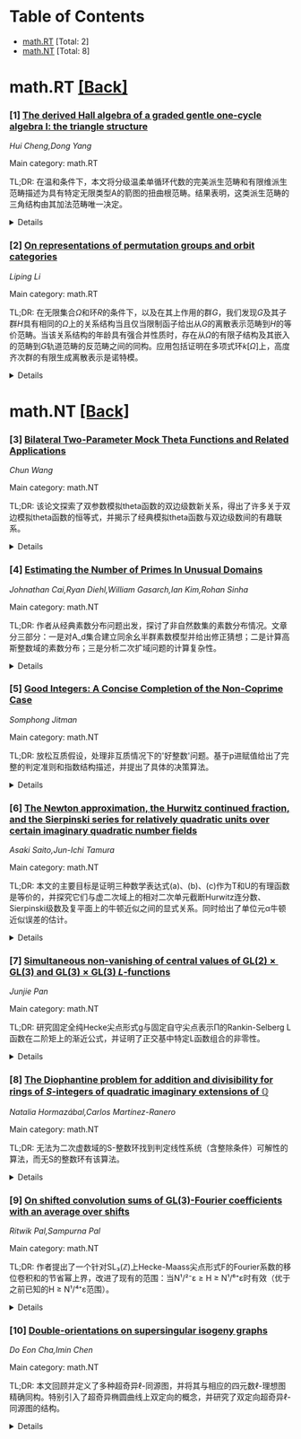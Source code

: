 <div id=toc></div>

# Table of Contents

- [math.RT](#math.RT) [Total: 2]
- [math.NT](#math.NT) [Total: 8]


<div id='math.RT'></div>

# math.RT [[Back]](#toc)

### [1] [The derived Hall algebra of a graded gentle one-cycle algebra I: the triangle structure](https://arxiv.org/abs/2510.15252)
*Hui Cheng,Dong Yang*

Main category: math.RT

TL;DR: 在温和条件下，本文将分级温柔单循环代数的完美派生范畴和有限维派生范畴描述为具有特定无限类型A的箭图的扭曲根范畴。结果表明，这类派生范畴的三角结构由其加法范畴唯一决定。


<details>
  <summary>Details</summary>
Motivation: 为了解决在数学理论中关于派生范畴的结构问题，尤其是在温柔单循环代数上，探讨其三角结构如何由基础加法范畴决定。

Method: 在满足温和条件的前提下，将完美派生范畴和有限维派生范畴描述为具有无限类型A的箭图的扭曲根范畴。

Result: 成功证明了派生范畴的三角结构只由其加法范畴决定。

Conclusion: 该研究结果扩展了对派生范畴结构理解，尤其是在处理温柔单循环代数时，三角结构的唯一性提供了理论基础。

Abstract: Under a mild condition, the perfect derived category and the
finite-dimensional derived category of a graded gentle one-cycle algebra are
described as twisted root categories of certain infinite quivers of type
$\mathbb{A}_\infty^\infty$. As a consequence, it is shown that the triangle
structure of such derived categories is uniquely determined by the underlying
additive category.

</details>


### [2] [On representations of permutation groups and orbit categories](https://arxiv.org/abs/2510.15348)
*Liping Li*

Main category: math.RT

TL;DR: 在无限集合$Ω$和环$R$的条件下，以及在其上作用的群$G$，我们发现$G$及其子群$H$具有相同的$Ω$上的关系结构当且仅当限制函子给出从$G$的离散表示范畴到$H$的等价范畴。当该关系结构的年龄具有强合并性质时，存在从$Ω$的有限子结构及其嵌入的范畴到$G$轨道范畴的反范畴之间的同构。应用包括证明在多项式环$k[Ω]$上，高度齐次群的有限生成离散表示是诺特模。


<details>
  <summary>Details</summary>
Motivation: 研究群在无限集合和环结构上的表示范畴，探索关系结构在群表示中的等价性和范畴同构，推广至特定环上的表示Noetherian性质。

Method: 利用范畴论和模型论工具，分析群作用下的关系结构等价条件，引入年龄的强合并性质证明范畴同构，并在高度齐次群上应用离散表示理论。

Result: 证明$G$和$H$共享$Ω$上的相同关系结构当且仅当其离散表示范畴等价；年龄的强合并性质等价于从$Ω$的有限子结构范畴到$G$轨道范畴的反范畴同构；高度齐次群在$k[Ω]$上的有限生成离散表示是Noetherian模。

Conclusion: 离散表示范畴的等价性与关系结构的对应为群论与范畴论的交叉提供新视角；年龄的强合并性质刻画范畴同构；高度齐次群在多项式环上的离散表示具有良好有限性（Noetherian性）。

Abstract: Given an infinite set $\Omega$ and a ring $R$ as well as a group $G$ acting
on them, we show that $G$ and a subgroup $H$ share the same canonical
relational structure on $\Omega$ if and only if the restriction functor gives
an equivalence from the category of discrete representations of $G$ to that of
$H$. Moreover, the age of this relational structure satisfies the strong
amalgamation property if and only if there is a canonical isomorphism from the
category of finite substructures of $\Omega$ and embeddings to the opposite
category of the orbit category of $G$. As an application, we prove that
finitely generated discrete representations of highly homogeneous groups over
the polynomial ring $k[\Omega]$ are Noetherian.

</details>


<div id='math.NT'></div>

# math.NT [[Back]](#toc)

### [3] [Bilateral Two-Parameter Mock Theta Functions and Related Applications](https://arxiv.org/abs/2510.15185)
*Chun Wang*

Main category: math.NT

TL;DR: 该论文探索了双参数模拟theta函数的双边级数新关系，得出了许多关于双边模拟theta函数的恒等式，并揭示了经典模拟theta函数与双边级数间的有趣联系。


<details>
  <summary>Details</summary>
Motivation: 研究双参数模拟theta函数的双边级数新关系，以丰富该领域的理论体系。

Method: 通过数学分析推导双边级数与模拟theta函数之间的关系。

Result: 得到了多个关于双边模拟theta函数的恒等式，并建立了经典模拟theta函数与双边级数的新关系。

Conclusion: 这些新关系和恒等式深化了对模拟theta函数的理解，为相关数学领域提供了新工具。

Abstract: In this paper, we investigate new relationships for bilateral series related
to two-parameter mock theta functions, which lead to many identities concerning
the bilateral mock theta functions. In addition, interesting relations between
the classical mock theta functions and the bilateral series are also concluded.

</details>


### [4] [Estimating the Number of Primes In Unusual Domains](https://arxiv.org/abs/2510.15255)
*Johnathan Cai,Ryan Diehl,William Gasarch,Ian Kim,Rohan Sinha*

Main category: math.NT

TL;DR: 作者从经典素数分布问题出发，探讨了非自然数集的素数分布情况。文章分三部分：一是对A_d集合建立同余幺半群素数模型并给出修正猜想；二是计算高斯整数域的素数分布；三是分析二次扩域问题的计算复杂性。


<details>
  <summary>Details</summary>
Motivation: 现有素数定理仅限于自然数集，作者希望探索其他离散结构的素数分布规律，尤其是模算术、高斯整数等代数结构下的素数特性。

Method: 采用启发式论证建立理论模型：首先对A_d集合的同余幺半群素数提出假设公式；然后通过数值计算验证合理性并修正模型；其次将方法推广到高斯整数域；最后对二次扩域问题建立复杂性分析框架。

Result: 发现初始猜想与实际计算存在微小偏差，据此提出修正后的分布公式；在高斯整数域得到新分布规律；证明二次扩域素数计数问题存在计算障碍。

Conclusion: 不同数域结构的素数分布需要不同模型。实验证实A_d集合的猜想需要修正参数才能拟合数据，但高斯整数域的预测直接有效；二次扩域问题本质上计算困难。

Abstract: The Prime Number Theorem states that the number of primes in
$\{1,\ldots,x\}$, denoted $\pi(x)$, is approximately $\frac{x}{\ln(x)}$. In
this paper, we investigate the distribution of primes for domains other than
$\N$. First we look at $A_d=\{ x \colon x\equiv 1 \pmod d\}$. We give a
heuristic argument to form a conjecture on the number of {\it congruence monoid
primes} in $A_d$ that are $\le x$. We then provide empirical evidence that
indicates our conjecture is close but may need some correction. Second, we do
similar calculations for the Gaussian Integers. Third, we discuss the
difficulty of these types of questions for quadratic extensions of ${\sf Z}$.

</details>


### [5] [Good Integers: A Concise Completion of the Non-Coprime Case](https://arxiv.org/abs/2510.15290)
*Somphong Jitman*

Main category: math.NT

TL;DR: 放松互质假设，处理非互质情况下的'好整数'问题。基于p进赋值给出了完整的判定准则和指数结构描述，并提出了具体的决策算法。


<details>
  <summary>Details</summary>
Motivation: 早期研究仅限于互质的a,b，对于非互质情况（gcd(a,b)≠1）缺少系统研究。本文旨在填补这一空白，为编码理论等应用提供完整理论基础。

Method: 1. 松弛互质条件，建立一般化理论框架；2. 利用p进赋值分析整数因子的结构；3. 推导出统一的判定准则和指数分布规律（单算术级数）；4. 设计决策算法判断整数好坏并枚举指数。

Result: 1. 完整刻画了gcd(a,b)≠1时的好整数特征；2. 证明了好整数对应的指数集构成单一算术级数（显式首项和公差）；3. 提出了实用决策算法；4. 通过数值算例验证理论。

Conclusion: 突破互质限制建立了通用理论，给出了简洁自洽的完整解决方案。所提出的判定框架和算法为非互质情形下的数论应用提供了工具基础。

Abstract: For coprime nonzero integers $a$ and $b$, a positive integer $\ell$ is said
to be {\em good} with respect to $a$ and $b$ if there exists a positive integer
$k$ such that $\ell |(a^{k}+b^{k})$. Since the early 1990s, such classical good
integers have been studied intensively for their number theoretic structures
and for applications, notably in coding theory. This work completes the study
by relaxing the coprimality hypothesis and treating the non-coprime case
$\gcd(a,b)\neq1$ in a concise and self-contained way. The results are presented
in terms of the classical coprime criterion and $p$-adic valuations of $\ell$.
As a consequence, whenever $\ell$ is good, all admissible exponents form a
single arithmetic progression with an explicit starting point and period. Some
special cases are discussed in the non-coprime setting. A practical decision
procedure is developed that decides the goodness of a given integer and
explicitly enumerates the full set of admissible exponents. Several
illustrative examples are presented.

</details>


### [6] [The Newton approximation, the Hurwitz continued fraction, and the Sierpinski series for relatively quadratic units over certain imaginary quadratic number fields](https://arxiv.org/abs/2510.15498)
*Asaki Saito,Jun-Ichi Tamura*

Main category: math.NT

TL;DR: 本文的主要目标是证明三种数学表达式(a)、(b)、(c)作为T和U的有理函数是等价的，并探究它们与虚二次域上的相对二次单元截断Hurwitz连分数、Sierpinski级数及复平面上的牛顿近似之间的显式关系。同时给出了单位元α牛顿近似误差的估计。


<details>
  <summary>Details</summary>
Motivation: 研究者旨在揭示三种不同的数学结构（连分数、截断级数和牛顿迭代）在特定参数化下（T, U）的等价性，并将这种等价性扩展至虚二次域（特别是Q(√-1)和Q(√-3)上的相对二次单元）的Hurwitz连分数展开、Sierpinski级数与牛顿近似之间的关系。这将有助于深入理解这些数学对象之间的内在联系，并为二次域的单元计算提供新方法。

Method: 1. 构造三种参数依赖表达式：(a) 由{-T, U^{-1}T}构成的部分分母生成的指定长度连分数；(b) 由递归定义的多项式h_n构造的截断级数；(c) 二次函数f(X)=X²-TX+U的牛顿迭代解。2. 证明(a)=(b)=(c)作为T,U的有理函数。3. 将等价关系拓展至虚二次域Q(√-1)和Q(√-3)中相对二次单元α的截断Hurwitz连分数、Sierpinski级数（快速收敛复级数）、复平面牛顿近似。4. 建立显式等式并推导牛顿近似α的误差估计。

Result: 1. 成功证明(a)、(b)、(c)三者作为T,U的有理函数相等。2. 建立了三种数学表达与虚二次域上相对二次单元α的截断Hurwitz连分数、Sierpinski级数及牛顿近似之间的显式等式。3. 获得了单位元α牛顿近似法的误差估计公式，为相关数学计算提供了精度保证。

Conclusion: 研究通过统一连分数、级数与牛顿迭代三种形式，揭示了它们在特定参数化下的深刻等价性，并将该等价性应用于虚二次域相对二次单元的表示与分析中。所得误差估计增强了牛顿法在单元计算中的实用性，为二次域算术研究提供了新的工具和视角。

Abstract: The objective of this paper is to show (a)=(b)=(c) as rational functions of
$T$, $U$ for (a), (b), (c) given by (a) continued fractions of length
$2^{n+1}-1$ with explicit partial denominators in $\left\{-T,U^{-1}T\right\}$,
(b) truncated series $\sum_{0\le m\le n} \left(U^{2^m}/\left(h_0(T)h_1(T,U)
\cdots h_m(T,U)\right)\right)$ with $h_n$ defined by $h_0:=T$ and
$h_{n+1}(T,U):=h_n(T,U)^2-2U^{2^n} (n \geq 0)$, (c) $(n+1)$-fold iteration
$F^{(n+1)}(0)= F^{(n+1)}(0,T,U)$ of $F(X)= F(X,T,U) :=X-f(X)/\frac{df}{dX}(X)$
for $f(X)=X^2-T X+U$, and to find explicit equalities among truncated Hurwitz
continued fraction expansion of relatively quadratic units $\alpha \in
\mathbb{C}$ over imaginary quadratic fields $\mathbb{Q}\left(\sqrt{-1}\right)$,
$\mathbb{Q}\left(\sqrt{-3}\right)$, rapidly convergent complex series called
the Sierpinski series, and the Newton approximation of $\alpha$ on the complex
plane. We also give an estimate of the error of the Newton approximation of the
unit $\alpha$.

</details>


### [7] [Simultaneous non-vanishing of central values of $\mathrm{GL}(2)\times \mathrm{GL}(3)$ and $\mathrm{GL}(3)\times \mathrm{GL}(3)$ $L$-functions](https://arxiv.org/abs/2510.15704)
*Junjie Pan*

Main category: math.NT

TL;DR: 研究固定全纯Hecke尖点形式g与固定自守尖点表示Π的Rankin-Selberg L函数在二阶矩上的渐近公式，并证明了正交基中特定L函数组合的非零性。


<details>
  <summary>Details</summary>
Motivation: 探讨高阶矩问题（三阶矩）的特性，旨在为L函数在中心点处的非零性提供理论支持，深化对自守形式L函数解析性质的理解。

Method: 利用Poisson求和公式及Kloosterman和的三重乘积公式，结合SL(3,Z)上Hecke-Maass尖点形式的正交基展开，推导二阶矩的渐近表达式。

Result: 得到平均渐近公式$\sum_F A_F L(\frac{1}{2},g\times F)L(\frac{1}{2},\Pi \times F) \sim \mathcal{M}$，且证明存在无穷多F使乘积L函数在中心点非零。

Conclusion: 该工作建立了GL(3)×GL(2) L函数的非消失性结果，为高阶矩的研究提供了新工具，并打开了四阶矩问题研究的方向。

Abstract: Let $g$ denotes a fixed holomorphic Hecke cusp form of weight $k\equiv 0$
(mod 4) on SL(2,$\mathbb{Z}$), and $\Pi$ is a fixed cuspidal automorphic
representation on SL(3,$\mathbb{Z}$). In this paper, we give an asymptotic
formula for average of $L(1/2,g\times F)L(1/2,\Pi \times F)$, and device that
$L(1/2,g\times F)L(1/2,\Pi \times F)\neq 0$ for $F$ ranges over an orthogonal
basis of the space of Hecke-Maa{\ss} cusp forms for SL(3,$\mathbb{Z}$).

</details>


### [8] [The Diophantine problem for addition and divisibility for rings of $S$-integers of quadratic imaginary extensions of $\mathbb{Q}$](https://arxiv.org/abs/2510.15758)
*Natalia Hormazábal,Carlos Martínez-Ranero*

Main category: math.NT

TL;DR: 无法为二次虚数域的S-整数环找到判定线性系统（含整除条件）可解性的算法，而无S的整数环有该算法。


<details>
  <summary>Details</summary>
Motivation: 二次虚数域的S-整数环上的丢番图方程可解性问题，对比Lipshitz在整数环上的结果。

Method: 否定性证明，构造特定系统使其可解性等价于不可判定问题。

Result: 当S非空时，线性方程组加整数变量整除条件的可解性问题在$\\mathcal{O}_{K,S}$上不可判定。

Conclusion: 存在S集的二次虚数域S-整数环上线性丢番图系统的可解性无通用判定算法。

Abstract: Let $K$ be a quadratic imaginary extension of $\mathbb{Q}$, let $S$ be a
finite nonempty set of non archimedean places, and let $\mathcal{O}_{K,S}$
denote the ring of $S$-integers of $K$. We show that there is no algorithm
which solves the following problem. Given an arbitrary system of linear
equations over the integers together with divisibility conditions on some of
the variables, decide whether or not there exists a solution over
$\mathcal{O}_{K,S}$. This contrasts with Lipshitz's result, which shows that
such algorithm does exists for the ring of integers (i.e. $S=\emptyset).$

</details>


### [9] [On shifted convolution sums of $\mathrm{GL}(3)$-Fourier coefficients with an average over shifts](https://arxiv.org/abs/2510.15799)
*Ritwik Pal,Sampurna Pal*

Main category: math.NT

TL;DR: 作者提出了一个针对SL₃(ℤ)上Hecke-Maass尖点形式F的Fourier系数的移位卷积和的节省幂上界，改进了现有的范围：当N¹/²⁻ε ≥ H ≥ N¹/⁶⁺ε时有效（优于之前已知的H ≥ N¹/⁴⁺ε范围）。


<details>
  <summary>Details</summary>
Motivation: 为SL₃(ℤ)上Hecke-Maass尖点形式的一类平均移位卷积和建立更强上界，突破已有结果的范围限制（H≥N¹/⁴⁺ε），拓展到更宽的参数区间（H≥N¹/⁶⁺ε）。

Method: 通过平滑截断函数V压缩求和范围至[1,2]，分析双变量求和∑ₕ∑ₙ A(1,n)A(1,n+h)V(n/N)V(h/H)，其中A(·)是标准化Fourier系数。利用数论技术（未具体说明）在参数范围N¹/²⁻ε≥H≥N¹/⁶⁺ε内实现节省幂（power-saving）上界估计。

Result: 在H≥N¹/⁶⁺ε条件下成功获得比现有结果更优的上界，突破原有H≥N¹/⁴⁺ε的限制。具体边界表达式未给出（应为渐进不等式），但明确优于先前工作。

Conclusion: 该工作将SL₃(ℤ)上Hecke-Maass尖点形式的关键移位卷积和的有效估计范围从H≥N¹/⁴⁺ε显著推进至H≥N¹/⁶⁺ε，为相关L函数分析等应用提供更强工具。

Abstract: Let $F$ be a Hecke-Maass cusp form for $\mathrm{SL}_3(\mathbb{Z})$ and
$A(m,n)$ be its normalized Fourier coefficients. Let $V$ be a smooth function,
compactly supported on $[1,2]$ and satisfying $V(y)^{j} \ll_j y^{-j}$ for any
$j \in \mathbb{N} \cup \{0\}$. In this article we prove a power-saving upper
bound for the `average' shifted convolution sum \begin{equation*}
\sum_{h}\sum_{n}A(1,n)A(1,n+h)V\left(\frac{n}{N}\right)V\left(\frac{h}{H}\right),
\end{equation*} for the range $N^{1/2-\varepsilon} \geq H \geq N^{1/6+
\varepsilon}$, for any $\varepsilon >0$. This is an improvement over the
previously known range $N^{1/2-\varepsilon} \geq H \geq N^{1/4+ \varepsilon}$.

</details>


### [10] [Double-orientations on supersingular isogeny graphs](https://arxiv.org/abs/2510.15820)
*Do Eon Cha,Imin Chen*

Main category: math.NT

TL;DR: 本文回顾并定义了多种超奇异ℓ-同源图，并将其与相应的四元数ℓ-理想图精确同构。特别引入了超奇异椭圆曲线上双定向的概念，并研究了双定向超奇异ℓ-同源图的结构。


<details>
  <summary>Details</summary>
Motivation: 为了更好地理解超奇异ℓ-同源图的结构，特别是通过引入双定向概念来深入研究这些图的数学性质及其在密码学中的应用潜在性。

Method: 作者回顾并形式化定义了几类超奇异ℓ-同源图，建立了这些图与四元数ℓ-理想图的精确同构关系，并进一步提出了双定向结构，以此为基础研究了双定向超奇异ℓ-同源图的图论结构。

Result: 构造了双定向超奇异ℓ-同源图的精确描述，并证明了其与四元数ℓ-理想图的同构关系，为这些代数几何结构建立了一个精确的离散数学框架。

Conclusion: 通过引入双定向概念，本研究不仅统一了对超奇异ℓ-同源图的描述，还建立了其与四元数代数的直接联系。这为后续数论和密码学应用（尤其是后量子密码学）奠定了理论基础。

Abstract: We recall and define various kinds of supersingular $\ell$-isogeny graphs and
precise graph isomorphism with a corresponding quaternion $\ell$-ideal graph.
In particular, we introduce the notion of double-orientations on supersingular
elliptic curves and study the structure of double-oriented supersingular
$\ell$-isogeny graphs.

</details>
